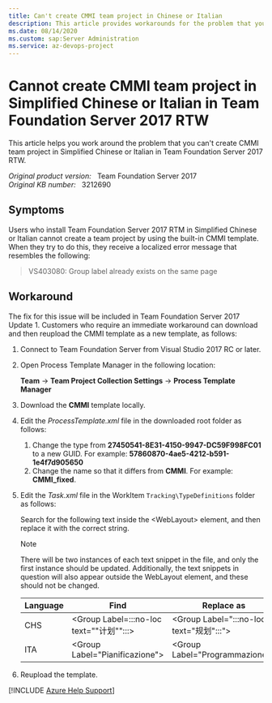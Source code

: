 ```yaml
---
title: Can't create CMMI team project in Chinese or Italian
description: This article provides workarounds for the problem that you can't create CMMI team project in Simplified Chinese or Italian in Team Foundation Server 2017 RTW.
ms.date: 08/14/2020
ms.custom: sap:Server Administration
ms.service: az-devops-project
---
```

# Cannot create CMMI team project in Simplified Chinese or Italian in Team Foundation Server 2017 RTW

This article helps you work around the problem that you can't create CMMI team project in Simplified Chinese or Italian in Team Foundation Server 2017 RTW.

_Original product version:_ &nbsp; Team Foundation Server 2017  
_Original KB number:_ &nbsp; 3212690

## Symptoms

Users who install Team Foundation Server 2017 RTM in Simplified Chinese or Italian cannot create a team project by using the built-in CMMI template. When they try to do this, they receive a localized error message that resembles the following:

> VS403080: Group label already exists on the same page

## Workaround

The fix for this issue will be included in Team Foundation Server 2017 Update 1. Customers who require an immediate workaround can download and then reupload the CMMI template as a new template, as follows:

1. Connect to Team Foundation Server from Visual Studio 2017 RC or later.
2. Open Process Template Manager in the following location:

    **Team** -> **Team Project Collection Settings** -> **Process Template Manager**  

3. Download the **CMMI** template locally.
4. Edit the _ProcessTemplate.xml_ file in the downloaded root folder as follows:
      1. Change the type from **27450541-8E31-4150-9947-DC59F998FC01** to a new GUID. For example: **57860870-4ae5-4212-b591-1e4f7d905650**  
      2. Change the name so that it differs from **CMMI**. For example: **CMMI_fixed**.
5. Edit the _Task.xml_ file in the WorkItem `Tracking\TypeDefinitions` folder as follows:

    Search for the following text inside the \<WebLayout> element, and then replace it with the correct string.

    > [!NOTE]
    > There will be two instances of each text snippet in the file, and only the first instance should be updated. Additionally, the text snippets in question will also appear outside the WebLayout element, and these should not be changed.

    | Language| Find| Replace as |
    |---|---|---|
    |CHS|\<Group Label=:::no-loc text="\"计划\"":::>|\<Group Label=":::no-loc text="规划":::">|
    |ITA|\<Group Label="Pianificazione">|\<Group Label="Programmazione">|

6. Reupload the template.

[!INCLUDE [Azure Help Support](../../includes/azure-help-support.md)]
